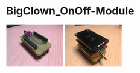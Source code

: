 # BigClown_OnOff-Module
<p float="left">
  <img  src="https://github.com/StavJi/BigClown_OnOff-Module/blob/main/Foto/img1.JPG"  width=30%/>
  <img  src="https://github.com/StavJi/BigClown_OnOff-Module/blob/main/Foto/img2.JPG"  width=30%/>
</p>



